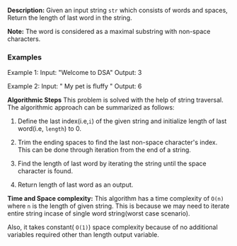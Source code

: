**Description:**
Given an input string `str` which consists of words and spaces, Return the length of last word in the string.

**Note:** The word is considered as a maximal substring with non-space characters.

### Examples
Example 1:
Input: "Welcome to DSA"
Output: 3

Example 2:
Input: " My pet is fluffy  "
Output: 6

**Algorithmic Steps**
This problem is solved with the help of string traversal. The algorithmic approach can be summarized as follows:

1. Define the last index(i.e,`i`) of the given string and initialize length of last word(i.e, `length`) to 0.

2. Trim the ending spaces to find the last non-space character's index. This can be done through iteration from the end of a string.
   
3. Find the length of last word by iterating the string until the space character is found.

4. Return length of last word as an output.

**Time and Space complexity:**
This algorithm has a time complexity of `O(n)` where `n` is the length of given string. This is because we may need to iterate entire string incase of single word string(worst case scenario).

Also, it takes constant( `O(1)`) space complexity because of no additional variables required other than length output variable.